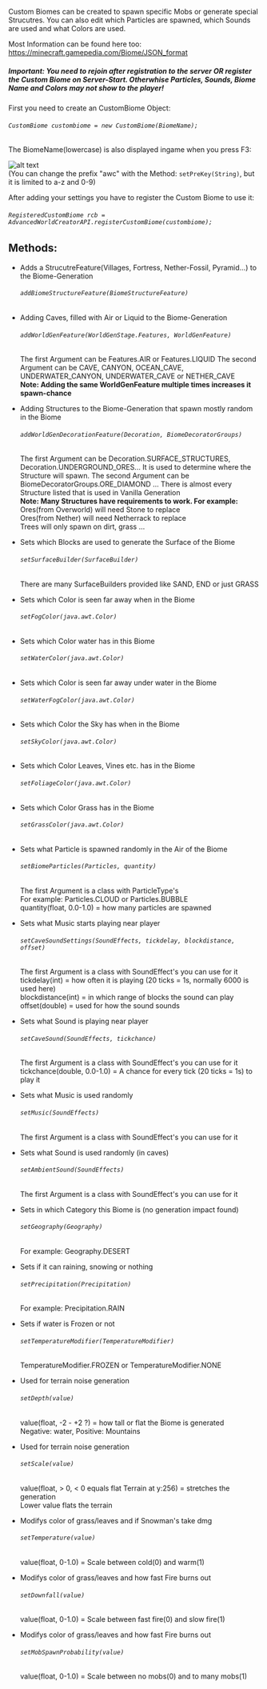 Custom Biomes can be created to spawn specific Mobs or generate special Strucutres. 
You can also edit which Particles are spawned, which Sounds are used and what Colors are used.

Most Information can be found here too: https://minecraft.gamepedia.com/Biome/JSON_format


##### Important: You need to rejoin after registration to the server **OR** register the Custom Biome on Server-Start. Otherwhise Particles, Sounds, Biome Name and Colors may not show to the player!

First you need to create an CustomBiome Object:

###### ``` CustomBiome custombiome = new CustomBiome(BiomeName); ```
The BiomeName(lowercase) is also displayed ingame when you press F3:

![alt text](https://timcloud.ddns.net/github/BiomeName.png) <br>
(You can change the prefix "awc" with the Method: ```setPreKey(String)```, but it is limited to a-z and 0-9)

After adding your settings you have to register the Custom Biome to use it:

###### ``` RegisteredCustomBiome rcb = AdvancedWorldCreatorAPI.registerCustomBiome(custombiome); ```

## Methods:
  - Adds a StrucutreFeature(Villages, Fortress, Nether-Fossil, Pyramid...) to the Biome-Generation
    ###### ``` addBiomeStructureFeature(BiomeStructureFeature) ```
  
  - Adding Caves, filled with Air or Liquid to the Biome-Generation
    ###### ``` addWorldGenFeature(WorldGenStage.Features, WorldGenFeature) ```
    The first Argument can be Features.AIR or Features.LIQUID
    The second Argument can be CAVE, CANYON, OCEAN_CAVE, UNDERWATER_CANYON, UNDERWATER_CAVE or NETHER_CAVE<br>
    **Note: Adding the same WorldGenFeature multiple times increases it spawn-chance**

  - Adding Structures to the Biome-Generation that spawn mostly random in the Biome
    ###### ``` addWorldGenDecorationFeature(Decoration, BiomeDecoratorGroups) ```
    The first Argument can be Decoration.SURFACE_STRUCTURES, Decoration.UNDERGROUND_ORES...
    It is used to determine where the Structure will spawn.
    The second Argument can be BiomeDecoratorGroups.ORE_DIAMOND ...
    There is almost every Structure listed that is used in Vanilla Generation <br>
    **Note: Many Structures have requirements to work. For example:** <br>
      Ores(from Overworld) will need Stone to replace <br>
      Ores(from Nether) will need Netherrack to replace <br>
      Trees will only spawn on dirt, grass ... <br>
   
  - Sets which Blocks are used to generate the Surface of the Biome
    ###### ``` setSurfaceBuilder(SurfaceBuilder) ```
    There are many SurfaceBuilders provided like SAND, END or just GRASS
    
  - Sets which Color is seen far away when in the Biome
    ###### ``` setFogColor(java.awt.Color) ```
    
  - Sets which Color water has in this Biome
    ###### ``` setWaterColor(java.awt.Color) ```
   
  - Sets which Color is seen far away under water in the Biome
    ###### ``` setWaterFogColor(java.awt.Color) ```
  
  - Sets which Color the Sky has when in the Biome
    ###### ``` setSkyColor(java.awt.Color) ```
  
  - Sets which Color Leaves, Vines etc. has in the Biome
    ###### ``` setFoliageColor(java.awt.Color) ```
   
  - Sets which Color Grass has in the Biome
    ###### ``` setGrassColor(java.awt.Color) ```
   
  - Sets what Particle is spawned randomly in the Air of the Biome
    ###### ``` setBiomeParticles(Particles, quantity) ```<br>
    The first Argument is a class with ParticleType's <br>
    For example: Particles.CLOUD or Particles.BUBBLE<br>
    quantity(float, 0.0-1.0) = how many particles are spawned
       
  - Sets what Music starts playing near player
    ###### ``` setCaveSoundSettings(SoundEffects, tickdelay, blockdistance, offset) ```<br>
    The first Argument is a class with SoundEffect's you can use for it<br>
    tickdelay(int) = how often it is playing (20 ticks = 1s, normally 6000 is used here)<br>
    blockdistance(int) = in which range of blocks the sound can play<br>
    offset(double) = used for how the sound sounds
    
  - Sets what Sound is playing near player
    ###### ``` setCaveSound(SoundEffects, tickchance) ```<br>
    The first Argument is a class with SoundEffect's you can use for it<br>
    tickchance(double, 0.0-1.0) = A chance for every tick (20 ticks = 1s) to play it
    
  - Sets what Music is used randomly
    ###### ``` setMusic(SoundEffects) ```<br>
    The first Argument is a class with SoundEffect's you can use for it
    
  - Sets what Sound is used randomly (in caves)
    ###### ``` setAmbientSound(SoundEffects) ```<br>
    The first Argument is a class with SoundEffect's you can use for it  
    
  - Sets in which Category this Biome is (no generation impact found)
    ###### ``` setGeography(Geography) ```<br>
    For example: Geography.DESERT
  
  - Sets if it can raining, snowing or nothing
    ###### ``` setPrecipitation(Precipitation) ```<br>
    For example: Precipitation.RAIN
  
  - Sets if water is Frozen or not
    ###### ``` setTemperatureModifier(TemperatureModifier) ```<br>
    TemperatureModifier.FROZEN or TemperatureModifier.NONE 
    
  - Used for terrain noise generation
    ###### ``` setDepth(value) ```<br>
    value(float, -2 - +2 ?) = how tall or flat the Biome is generated <br>
    Negative: water, Positive: Mountains
    
  - Used for terrain noise generation
    ###### ``` setScale(value) ```<br>
    value(float, > 0, < 0 equals flat Terrain at y:256) = stretches the generation <br>
    Lower value flats the terrain
    
  - Modifys color of grass/leaves and if Snowman's take dmg
    ###### ``` setTemperature(value) ```<br>
    value(float, 0-1.0) = Scale between cold(0) and warm(1)
    
  - Modifys color of grass/leaves and how fast Fire burns out
    ###### ``` setDownfall(value) ```<br>
    value(float, 0-1.0) = Scale between fast fire(0) and slow fire(1)
    
  - Modifys color of grass/leaves and how fast Fire burns out
    ###### ``` setMobSpawnProbability(value) ```<br>
    value(float, 0-1.0) = Scale between no mobs(0) and to many mobs(1)
    
